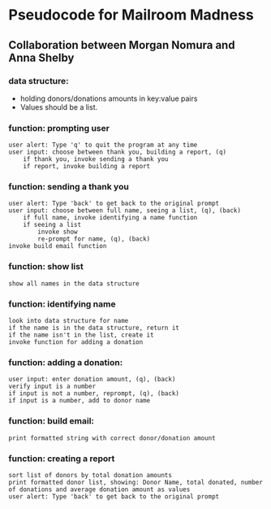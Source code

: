 # Pseudocode for Mailroom Madness
## Collaboration between Morgan Nomura and Anna Shelby

### data structure: 
- holding donors/donations amounts in key:value pairs
- Values should be a list.

### function: prompting user
    user alert: Type 'q' to quit the program at any time
    user input: choose between thank you, building a report, (q)
        if thank you, invoke sending a thank you
        if report, invoke building a report

### function: sending a thank you
    user alert: Type 'back' to get back to the original prompt
    user input: choose between full name, seeing a list, (q), (back)
        if full name, invoke identifying a name function
        if seeing a list
            invoke show
            re-prompt for name, (q), (back)
    invoke build email function

### function: show list
    show all names in the data structure

### function: identifying name
    look into data structure for name
    if the name is in the data structure, return it
    if the name isn't in the list, create it
    invoke function for adding a donation

### function: adding a donation:
    user input: enter donation amount, (q), (back)
    verify input is a number
    if input is not a number, reprompt, (q), (back)
    if input is a number, add to donor name

### function: build email:
    print formatted string with correct donor/donation amount

### function: creating a report
    sort list of donors by total donation amounts
    print formatted donor list, showing: Donor Name, total donated, number of donations and average donation amount as values
    user alert: Type 'back' to get back to the original prompt